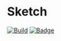 # Sketch

[![Build](https://app.codeship.com/projects/c44b79f0-d163-0136-45d9-4afb982daf58/status?branch=master)](https://app.codeship.com/projects/316201)
[![Badge](https://api.codacy.com/project/badge/Grade/46237dbe0d90477bb4c5dc9081858059)](https://www.codacy.com/app/react-epfl/graasp-app-sketch)
